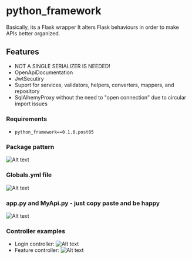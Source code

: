 # python_framework
Basically, its a Flask wrapper
It alters Flask behaviours in order to make APIs better organized.

## Features
- NOT A SINGLE SERIALIZER IS NEEDED!
- OpenApiDocumentation 
- JwtSecutiry
- Suport for services, validators, helpers, converters, mappers, and repository
- SqlAlhemyProxy without the need to "open connection" due to circular import issues

### Requirements
- ```python_framework==0.1.0.post05```

### Package pattern
![Alt text](https://i.pinimg.com/originals/f6/b0/6a/f6b06aac4c675655a8ad8763f2afcbe4.jpg?raw=true "package_pattern")

### Globals.yml file
![Alt text](https://i.pinimg.com/originals/47/2f/d5/472fd582fac7483666e327e754be5df1.jpg?raw=true "globals_confituration_file")

### app.py and MyApi.py - just copy paste and be happy
![Alt text](https://i.pinimg.com/originals/e8/99/ff/e899ff77f1ecde64bf22175422691e63.jpg?raw=true "app_and_MyApi")

### Controller examples
- Login controller:
![Alt text](https://i.pinimg.com/originals/46/ad/f1/46adf1c4209bf789ae6cbc63828fd003.jpg?raw=true "login_controller")
- Feature controller:
![Alt text](https://i.pinimg.com/originals/87/95/7d/87957d15526998de8ef4b587e8b89373.jpg?raw=true "feature_controller")
